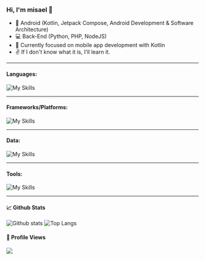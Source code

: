 ### Hi, I'm misael 👋

- 📱 Android (Kotlin, Jetpack Compose, Android Development & Software Architecture)
- 💻 Back-End (Python, PHP, NodeJS)
- 📖 Currently focused on mobile app development with Kotlin
- ✌ If I don't know what it is, I'll learn it.
---

#### Languages:

![My Skills](https://skillicons.dev/icons?i=kotlin,java,js,php,py,html,css,sass&theme=light)

---

#### Frameworks/Platforms:

![My Skills](https://skillicons.dev/icons?i=nodejs,express,react&theme=light)

---

#### Data: 

![My Skills](https://skillicons.dev/icons?i=mysql,postgres,mongodb,sequelize,firebase,redis,sqlite&theme=light)

---

#### Tools:

![My Skills](https://skillicons.dev/icons?i=androidstudio,git,github,gitlab,vscode,neovim,vim,postman,idea,linux,nginx,gradle,bash&theme=light)

---

#### 📈 Github Stats
![Github stats](https://github-readme-stats.vercel.app/api?username=misa3l&theme=default&&include_all_commits=true&show_icons=true&count_private=true) ![Top Langs](https://github-readme-stats.vercel.app/api/top-langs/?username=misa3l&hide_progress=true)

<!-- ![GitHub Streak](https://github-readme-streak-stats.herokuapp.com/?user=misa3l) -->

#### 👀 Profile Views
![](https://komarev.com/ghpvc/?username=misa3l&color=blue&label=PROFILE+VIEWS)

